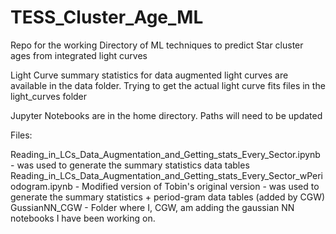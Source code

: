 # TESS_Cluster_Age_ML
Repo for the working Directory of ML techniques to predict Star cluster ages from integrated light curves


Light Curve summary statistics for data augmented light curves are available in the data folder. Trying to get the actual light curve fits files in the light_curves folder


Jupyter Notebooks are in the home directory. Paths will need to be updated


Files:

Reading_in_LCs_Data_Augmentation_and_Getting_stats_Every_Sector.ipynb
	- was used to generate the summary statistics data tables
Reading_in_LCs_Data_Augmentation_and_Getting_stats_Every_Sector_wPeriodogram.ipynb 
	- Modified version of Tobin's original version
	- was used to generate the summary statistics + period-gram data tables (added by CGW)
GussianNN_CGW
	- Folder where I, CGW, am adding the gaussian NN notebooks I have been working on. 
